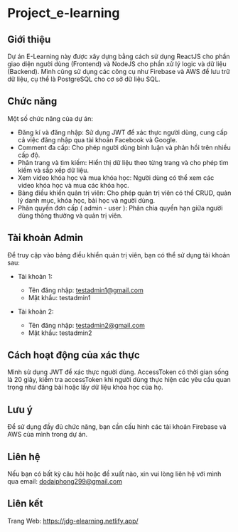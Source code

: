 # Project_e-learning
## Giới thiệu

Dự án E-Learning này được xây dựng bằng cách sử dụng ReactJS cho phần giao diện người dùng (Frontend) và NodeJS cho phần xử lý logic và dữ liệu (Backend). 
Mình cũng sử dụng các công cụ như Firebase và AWS để lưu trữ dữ liệu, cụ thể là PostgreSQL cho cơ sở dữ liệu SQL. 

## Chức năng

Một số chức năng của dự án:
- Đăng kí và đăng nhập: Sử dụng JWT để xác thực người dùng, cung cấp cả việc đăng nhập qua tài khoản Facebook và Google.
- Comment đa cấp: Cho phép người dùng bình luận và phản hồi trên nhiều cấp độ.
- Phân trang và tìm kiếm: Hiển thị dữ liệu theo từng trang và cho phép tìm kiếm và sắp xếp dữ liệu.
- Xem video khóa học và mua khóa học: Người dùng có thể xem các video khóa học và mua các khóa học.
- Bảng điều khiển quản trị viên: Cho phép quản trị viên có thể CRUD, quản lý danh mục, khóa học, bài học và người dùng.
- Phân quyền đơn cấp ( admin - user ): Phân chia quyền hạn giữa người dùng thông thường và quản trị viên.

## Tài khoản Admin

Để truy cập vào bảng điều khiển quản trị viên, bạn có thể sử dụng tài khoản sau:

- Tài khoản 1:
  - Tên đăng nhập: testadmin1@gmail.com
  - Mật khẩu: testadmin1

- Tài khoản 2:
  - Tên đăng nhập: testadmin2@gmail.com
  - Mật khẩu: testadmin2

## Cách hoạt động của xác thực

Mình sử dụng JWT để xác thực người dùng. AccessToken có thời gian sống là 20 giây, 
kiểm tra accessToken khi người dùng thực hiện các yêu cầu quan trọng như đăng bài hoặc lấy dữ liệu khóa học của họ.


## Lưu ý
Để sử dụng đầy đủ chức năng, bạn cần cấu hình các tài khoản Firebase và AWS của mình trong dự án.

## Liên hệ

Nếu bạn có bất kỳ câu hỏi hoặc đề xuất nào, xin vui lòng liên hệ với mình qua email: dodaiphong299@gmail.com

## Liên kết

Trang Web: https://jdg-elearning.netlify.app/

